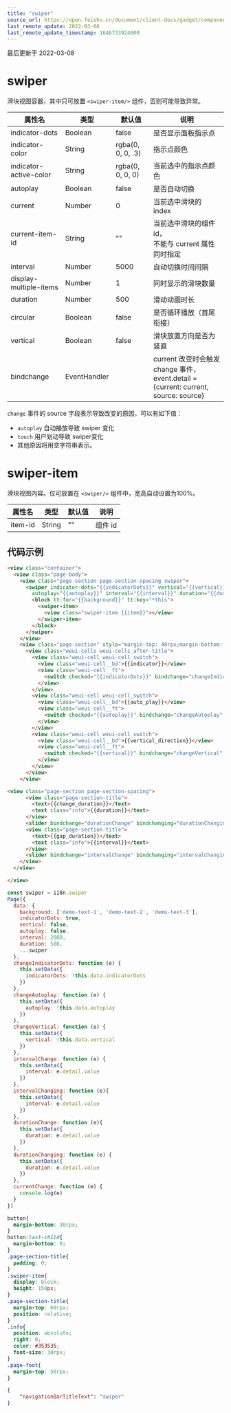 ```yaml
---
title: "swiper"
source_url: https://open.feishu.cn/document/client-docs/gadget/component-component/basic-component/view-container/swiper
last_remote_update: 2022-03-08
last_remote_update_timestamp: 1646733924000
---
```

最后更新于 2022-03-08

# swiper

滑块视图容器，其中只可放置 `<swiper-item/>` 组件，否则可能导致异常。

|属性名|类型|默认值|说明|
|----|--|--|--|
|indicator-dots|Boolean|false|是否显示面板指示点|
|indicator-color|String|rgba(0, 0, 0, .3)|指示点颜色|
|indicator-active-color|String|rgba(0, 0, 0, 0)|当前选中的指示点颜色|
|autoplay|Boolean|false|是否自动切换|
|current|Number|0|当前选中滑块的 index|
|current-item-id|String|""|当前选中滑块的组件 id，<br>不能与 current 属性同时指定|
|interval|Number|5000|自动切换时间间隔|
|display-multiple-items|Number|1|同时显示的滑块数量|
|duration|Number|500|滑动动画时长|
|circular|Boolean|false|是否循环播放（首尾衔接）|
|vertical|Boolean|false|滑块放置方向是否为竖直|
|bindchange|EventHandler||current 改变时会触发 change 事件，<br>event.detail = {current: current, source: source}|

`change` 事件的 source 字段表示导致改变的原因，可以有如下值：

* `autoplay` 自动播放导致 swiper 变化
* `touch` 用户划动导致 swiper变化
* 其他原因将用空字符串表示。

# swiper-item

滑块视图内容。仅可放置在 `<swiper/>` 组件中，宽高自动设置为100%。

|属性名|类型|默认值|说明|
|----|--|--|--|
|item-id|String|""|组件 id|

## 代码示例

```html
<view class="container">
  <view class="page-body">
    <view class="page-section page-section-spacing swiper">
      <swiper indicator-dots="{{indicatorDots}}" vertical="{{vertical}}" bindchange="currentChange"
        autoplay="{{autoplay}}" interval="{{interval}}" duration="{{duration}}">
        <block tt:for="{{background}}" tt:key="*this">
          <swiper-item>
            <view class="swiper-item {{item}}"></view>
          </swiper-item>
        </block>
      </swiper>
    </view>
    <view class="page-section" style="margin-top: 40rpx;margin-bottom: 0;">
      <view class="weui-cells weui-cells_after-title">
        <view class="weui-cell weui-cell_switch">
          <view class="weui-cell__bd">{{indicator}}</view>
          <view class="weui-cell__ft">
            <switch checked="{{indicatorDots}}" bindchange="changeIndicatorDots" />
          </view>
        </view>
        <view class="weui-cell weui-cell_switch">
          <view class="weui-cell__bd">{{auto_play}}</view>
          <view class="weui-cell__ft">
            <switch checked="{{autoplay}}" bindchange="changeAutoplay" />
          </view>
        </view>
        <view class="weui-cell weui-cell_switch">
          <view class="weui-cell__bd">{{vertical_direction}}</view>
          <view class="weui-cell__ft">
            <switch checked="{{vertical}}" bindchange="changeVertical" />
          </view>
        </view>
      </view>
    </view>

<view class="page-section page-section-spacing">
      <view class="page-section-title">
        <text>{{change_duration}}</text>
        <text class="info">{{duration}}</text>
      </view>
      <slider bindchange="durationChange" bindchanging="durationChanging" value="{{duration}}" min="500" max="2000"/>
      <view class="page-section-title">
        <text>{{gap_duration}}</text>
        <text class="info">{{interval}}</text>
      </view>
      <slider bindchange="intervalChange" bindchanging="intervalChanging" value="{{interval}}" min="2000" max="10000"/>
    </view>
  </view>

</view>

```

```js
const swiper = i18n.swiper
Page({
  data: {
    background: ['demo-text-1', 'demo-text-2', 'demo-text-3'],
    indicatorDots: true,
    vertical: false,
    autoplay: false,
    interval: 2000,
    duration: 500,
    ...swiper
  },
  changeIndicatorDots: function (e) {
    this.setData({
      indicatorDots: !this.data.indicatorDots
    })
  },
  changeAutoplay: function (e) {
    this.setData({
      autoplay: !this.data.autoplay
    })
  },
  changeVertical: function (e) {
    this.setData({
      vertical: !this.data.vertical
    })
  },
  intervalChange: function (e) {
    this.setData({
      interval: e.detail.value
    })
  },
  intervalChanging: function (e){
    this.setData({
      interval: e.detail.value
    })
  },
  durationChange: function (e){
    this.setData({
      duration: e.detail.value
    })
  },
  durationChanging: function (e) {
    this.setData({
      duration: e.detail.value
    })
  },
  currentChange: function (e) {
    console.log(e)
  }
})

```

```css
button{
  margin-bottom: 30rpx;
}
button:last-child{
  margin-bottom: 0;
}
.page-section-title{
  padding: 0;
}
.swiper-item{
  display: block;
  height: 150px;
}
.page-section-title{
  margin-top: 60rpx;
  position: relative;
}
.info{
  position: absolute;
  right: 0;
  color: #353535;
  font-size: 30rpx;
}
.page-foot{
  margin-top: 50rpx;
}
```

```json
{
    "navigationBarTitleText": "swiper"
}

```
